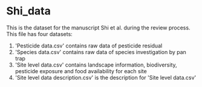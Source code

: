 # Shi_data
This is the dataset for the manuscript Shi et al. during the review process. This file has four datasets:
1. 'Pesticide data.csv' contains raw data of pesticide residual
2. 'Species data.csv' contains raw data of species investigation by pan trap
3. 'Site level data.csv' contains landscape information, biodiversity, pesticide exposure and food availability for each site
4. 'Site level data description.csv' is the description for 'Site level data.csv'
